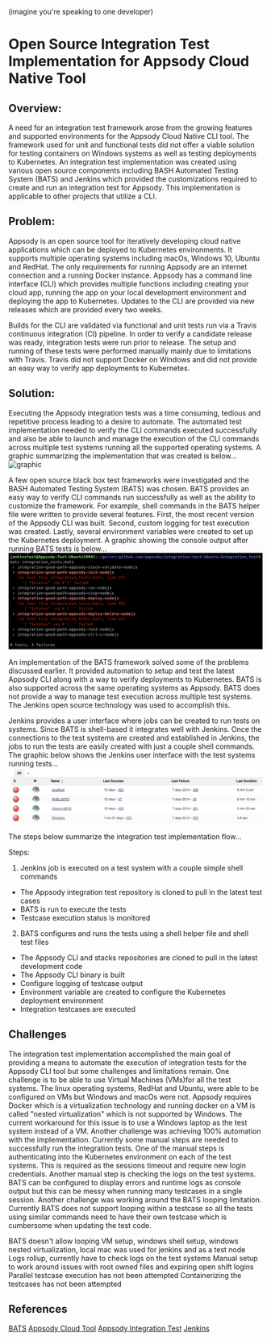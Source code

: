 (imagine you're speaking to one developer)
# Open Source Integration Test Implementation for Appsody Cloud Native Tool
## Overview:
A need for an integration test framework arose from the growing features and supported environments for the Appsody Cloud Native CLI tool. The framework used for unit and functional tests did not offer a viable solution for testing containers on Windows systems as well as testing deployments to Kubernetes. An integration test implementation was created using various open source components including BASH Automated Testing System (BATS) and Jenkins which provided the customizations required to create and run an integration test for Appsody. This implementation is applicable to other projects that utilize a CLI. 
## Problem:
Appsody is an open source tool for iteratively developing cloud native applications which can be deployed to Kubernetes environments. It supports multiple operating systems including macOs, Windows 10, Ubuntu and RedHat. The only requirements for running Appsody are an internet connection and a running Docker instance. Appsody has a command line interface (CLI) which provides multiple functions including creating your cloud app, running the app on your local development environment and deploying the app to Kubernetes. Updates to the CLI are provided via new releases which are provided every two weeks. 

Builds for the CLI are validated via functional and unit tests run via a Travis continuous integration (CI) pipeline. In order to verify a candidate release was ready, integration tests were run prior to release. The setup and running of these tests were performed manually mainly due to limitations with Travis. Travis did not support Docker on Windows and did not provide an easy way to verify app deployments to Kubernetes.
## Solution:
Executing the Appsody integration tests was a time consuming, tedious and repetitive process leading to a desire to automate. The automated test implementation needed to verify the CLI commands executed successfully and also be able to launch and manage the execution of the CLI commands across multiple test systems running all the supported operating systems. A graphic summarizing the implementation that was created is below...
![graphic](https://github.com/appsody/integration-test/blob/master/docs/AppsodyIntegrationTest.JPG "Appsody Integration Test Implementation")

A few open source black box test frameworks were investigated and the BASH Automated Testing System (BATS) was chosen. BATS provides an easy way to verify CLI commands run successfully as well as the ability to customize the framework. For example, shell commands in the BATS helper file were written to provide several features. First, the most recent version of the Appsody CLI was built. Second, custom logging for test execution was created. Lastly, several environment variables were created to set up the Kubernetes deployment. A graphic showing the console output after running BATS tests is below...
![graphic](https://github.com/appsody/integration-test/blob/master/docs/BATSOutput.png "Sample BATS output")

An implementation of the BATS framework solved some of the problems discussed earlier. It provided automation to setup and test the latest Appsody CLI along with a way to verify deployments to Kubernetes. BATS is also supported across the same operating systems as Appsody. BATS does not provide a way to manage test execution across multiple test systems. The Jenkins open source technology was used to accomplish this.

Jenkins provides a user interface where jobs can be created to run tests on systems. Since BATS is shell-based it integrates well with Jenkins. Once the connections to the test systems are created and established in Jenkins, the jobs to run the tests are easily created with just a couple shell commands. The graphic below shows the Jenkins user interface with the test systems running tests...
![graphic](https://github.com/appsody/integration-test/blob/master/docs/JenkinsOutput.png "Sample Jenkins output")

The steps below summarize the integration test implementation flow...

Steps:
1. Jenkins job is executed on a test system with a couple simple shell commands
- The Appsody integration test repository is cloned to pull in the latest test cases 
- BATS is run to execute the tests
- Testcase execution status is monitored
2. BATS configures and runs the tests using a shell helper file and shell test files
- The Appsody CLI and stacks repositories are cloned to pull in the latest development code
- The Appsody CLI binary is built
- Configure logging of testcase output
- Environment variable are created to configure the Kubernetes deployment environment
- Integration testcases are executed


## Challenges
The integration test implementation accomplished the main goal of providing a means to automate the execution of integration tests for the Appsody CLI tool but some challenges and limitations remain. One challenge is to be able to use Virtual Machines (VMs)for all the test systems. The linux operating systems, RedHat and Ubuntu, were able to be configured on VMs but Windows and macOs were not. Appsody requires Docker which is a virtualization technology and running docker on a VM is called "nested virtualization" which is not supported by Windows. The current workaround for this issue is to use a Windows laptop as the test system instead of a VM. Another challenge was achieving 100% automation with the implementation. Currently some manual steps are needed to successfully run the integration tests. One of the manual steps is authenticating into the Kubernetes environment on each of the test systems. This is required as the sessions timeout and require new login credentials. Another manual step is checking the logs on the test systems. BATS can be configured to display errors and runtime logs as console output but this can be messy when running many testcases in a single session. Another challenge was working around the BATS looping limitation. Currently BATS does not support looping within a testcase so all the tests using similar commands need to have their own testcase which is cumbersome when updating the test code. 


BATS doesn't allow looping 
VM setup, windows shell setup, windows nested virtualization, local mac was used for jenkins and as a test node
Logs rollup, currently have to check logs on the test systems
Manual setup to work around issues with root owned files and expiring open shift logins
Parallel testcase execution has not been attempted
Containerizing the testcases has not been attempted

## References
[BATS](https://github.com/bats-core/bats-core)
[Appsody Cloud Tool](https://appsody.dev/)
[Appsody Integration Test](https://github.com/appsody/integration-test)
[Jenkins](https://jenkins.io/)